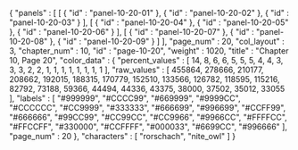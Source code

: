 {
  "panels" : [
    [
      {
        "id" : "panel-10-20-01"
      },
      {
        "id" : "panel-10-20-02"
      },
      {
        "id" : "panel-10-20-03"
      }
    ],
    [
      {
        "id" : "panel-10-20-04"
      },
      {
        "id" : "panel-10-20-05"
      },
      {
        "id" : "panel-10-20-06"
      }
    ],
    [
      {
        "id" : "panel-10-20-07"
      },
      {
        "id" : "panel-10-20-08"
      },
      {
        "id" : "panel-10-20-09"
      }
    ]
  ],
  "page_num" : 20,
  "col_layout" : 3,
  "chapter_num" : 10,
  "id" : "page-10-20",
  "weight" : 1020,
  "title" : "Chapter 10, Page 20",
  "color_data" : {
    "percent_values" : [
      14,
      8,
      6,
      6,
      5,
      5,
      5,
      4,
      4,
      3,
      3,
      3,
      2,
      2,
      1,
      1,
      1,
      1,
      1,
      1,
      1,
      1
    ],
    "raw_values" : [
      455864,
      278666,
      210177,
      208662,
      192015,
      188315,
      170779,
      152510,
      133566,
      126782,
      118595,
      115216,
      82792,
      73188,
      59366,
      44494,
      44336,
      43375,
      38000,
      37502,
      35012,
      33055
    ],
    "labels" : [
      "#999999",
      "#CCCC99",
      "#669999",
      "#9999CC",
      "#CCCCCC",
      "#CC9999",
      "#333333",
      "#666699",
      "#996699",
      "#CCFF99",
      "#666666",
      "#99CC99",
      "#CC99CC",
      "#CC9966",
      "#9966CC",
      "#FFFFCC",
      "#FFCCFF",
      "#330000",
      "#CCFFFF",
      "#000033",
      "#6699CC",
      "#996666"
    ],
    "page_num" : 20
  },
  "characters" : [
    "rorschach",
    "nite_owl"
  ]
}
